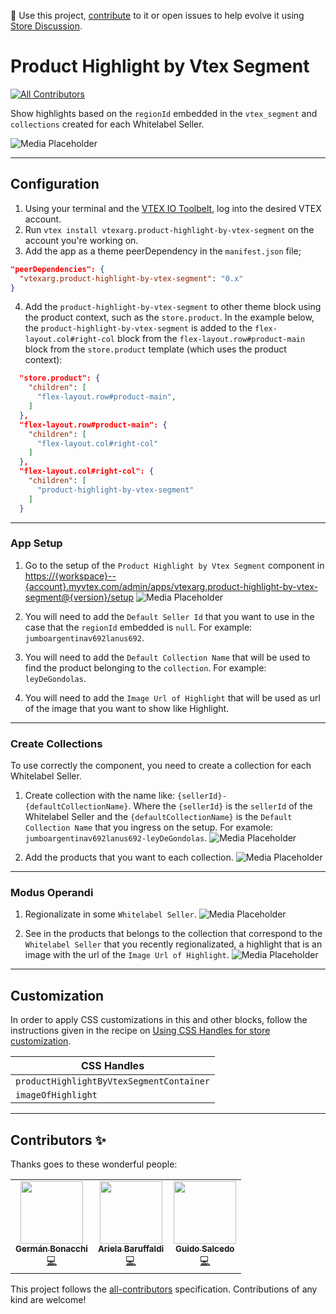 📢 Use this project, [contribute](https://github.com/vtex-apps/product-highlight-by-vtex-segment) to it or open issues to help evolve it using [Store Discussion](https://github.com/vtex-apps/store-discussion).

# Product Highlight by Vtex Segment

<!-- DOCS-IGNORE:start -->
<!-- ALL-CONTRIBUTORS-BADGE:START - Do not remove or modify this section -->
[![All Contributors](https://img.shields.io/badge/all_contributors-0-orange.svg?style=flat-square)](#contributors-)
<!-- ALL-CONTRIBUTORS-BADGE:END -->
<!-- DOCS-IGNORE:end -->

Show highlights based on the `regionId` embedded in the `vtex_segment` and `collections` created for each Whitelabel Seller.

![Media Placeholder](https://user-images.githubusercontent.com/55905671/143295939-7d1b5625-5c57-46ad-a197-ef959db268de.gif)

---
## Configuration 

1. Using your terminal and the [VTEX IO Toolbelt](https://vtex.io/docs/recipes/development/vtex-io-cli-installment-and-command-reference), log into the desired VTEX account.
2. Run `vtex install vtexarg.product-highlight-by-vtex-segment` on the account you're working on.
3. Add the app as a theme peerDependency in the `manifest.json` file;
```json
"peerDependencies": {
  "vtexarg.product-highlight-by-vtex-segment": "0.x"
}
```
4. Add the `product-highlight-by-vtex-segment` to other theme block using the product context, such as the `store.product`. In the example below, the `product-highlight-by-vtex-segment` is added to the `flex-layout.col#right-col` block from the `flex-layout.row#product-main` block from the `store.product` template (which uses the product context):

```json
  "store.product": {
    "children": [
      "flex-layout.row#product-main",
    ]
  },
  "flex-layout.row#product-main": {
    "children": [
      "flex-layout.col#right-col"
    ]
  },
  "flex-layout.col#right-col": {
    "children": [
      "product-highlight-by-vtex-segment"
    ]
  }
```

---
### App Setup

1. Go to the setup of the `Product Highlight by Vtex Segment` component in <https://{workspace}--{account}.myvtex.com/admin/apps/vtexarg.product-highlight-by-vtex-segment@{version}/setup>
![Media Placeholder](https://user-images.githubusercontent.com/55905671/143299640-21b00a57-64bc-467c-917b-34a16d44bc51.png)

2. You will need to add the `Default Seller Id` that you want to use in the case that the `regionId` embedded is `null`. For example: `jumboargentinav692lanus692`.

3. You will need to add the `Default Collection Name` that will be used to find the product belonging to the `collection`. For example: `leyDeGondolas`. 

4. You will need to add the `Image Url of Highlight` that will be used as url of the image that you want to show like Highlight.

---
### Create Collections

To use correctly the component, you need to create a collection for each Whitelabel Seller.

1. Create collection with the name like: `{sellerId}-{defaultCollectionName}`. Where the `{sellerId}` is the `sellerId` of the Whitelabel Seller and the `{defaultCollectionName}` is the `Default Collection Name` that you ingress on the setup. For examole: `jumboargentinav692lanus692-leyDeGondolas`.
![Media Placeholder](https://user-images.githubusercontent.com/55905671/143301880-ee440d48-eced-4750-9cd2-ae3f3588a8e4.png)

2. Add the products that you want to each collection.
![Media Placeholder](https://user-images.githubusercontent.com/55905671/143302007-843220e6-4138-4e9e-932a-33cda0619357.png)

---
### Modus Operandi

1. Regionalizate in some `Whitelabel Seller`.
![Media Placeholder](https://user-images.githubusercontent.com/55905671/143302341-6ba9d940-185f-4c9a-98c5-cb158f285d03.png)

2. See in the products that belongs to the collection that correspond to the `Whitelabel Seller` that you recently regionalizated, a highlight that is an image with the url of the `Image Url of Highlight`.
![Media Placeholder](https://user-images.githubusercontent.com/55905671/143302850-e8d39857-ffb6-49fc-b1cf-a7496733ac4c.png)
---
## Customization

In order to apply CSS customizations in this and other blocks, follow the instructions given in the recipe on [Using CSS Handles for store customization](https://vtex.io/docs/recipes/style/using-css-handles-for-store-customization).

| CSS Handles |
| ----------- | 
| `productHighlightByVtexSegmentContainer` | 
| `imageOfHighlight` | 

---
<!-- DOCS-IGNORE:start -->

## Contributors ✨

Thanks goes to these wonderful people:
<table>
  <tr>
    <td align="center"><a href="https://github.com/germanBonacchi"><img src="https://avatars.githubusercontent.com/u/55905671?v=4" width="100px;" alt=""/><br /><sub><b>Germán Bonacchi</b></sub></a><br /><a href="https://github.com/vtex-apps/product-highlight-by-vtex-segment/commits?author=germanBonacchi" title="Code">💻</a></td>
    <td align="center"><a href="https://github.com/arielabaruffaldi"><img src="https://avatars.githubusercontent.com/u/36748003?v=4" width="100px;" alt=""/><br /><sub><b>Ariela Baruffaldi</b></sub></a><br /><a href="https://github.com/vtex-apps/product-highlight-by-vtex-segment/commits?author=arielabaruffaldi" title="Code">💻</a></td>
    <td align="center"><a href="https://github.com/GuidoSdo"><img src="https://avatars.githubusercontent.com/u/33711188?v=4" width="100px;" alt=""/><br /><sub><b>Guido Salcedo</b></sub></a><br /><a href="https://github.com/vtex-apps/product-highlight-by-vtex-segment/commits?author=GuidoSdo" title="Code">💻</a></td>
  </tr>
</table>
<!-- ALL-CONTRIBUTORS-LIST:START - Do not remove or modify this section -->
<!-- prettier-ignore-start -->
<!-- markdownlint-disable -->
<!-- markdownlint-enable -->
<!-- prettier-ignore-end -->
<!-- ALL-CONTRIBUTORS-LIST:END -->

This project follows the [all-contributors](https://github.com/all-contributors/all-contributors) specification. Contributions of any kind are welcome!

<!-- DOCS-IGNORE:end -->